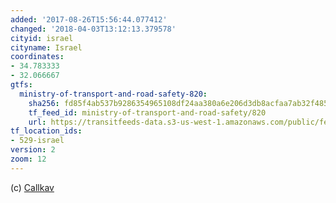 ```yaml
---
added: '2017-08-26T15:56:44.077412'
changed: '2018-04-03T13:12:13.379578'
cityid: israel
cityname: Israel
coordinates:
- 34.783333
- 32.066667
gtfs:
  ministry-of-transport-and-road-safety-820:
    sha256: fd85f4ab537b9286354965108df24aa380a6e206d3db8acfaa7ab32f485b6910
    tf_feed_id: ministry-of-transport-and-road-safety/820
    url: https://transitfeeds-data.s3-us-west-1.amazonaws.com/public/feeds/ministry-of-transport-and-road-safety/820/20180324/gtfs.zip
tf_location_ids:
- 529-israel
version: 2
zoom: 12
---
```


(c) [Callkav](http://www.callkav.gov.il/)
